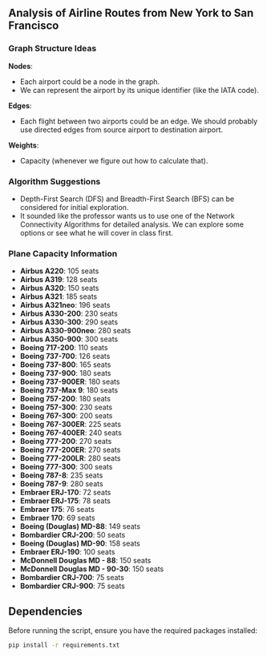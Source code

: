 ## Analysis of Airline Routes from New York to San Francisco

### Graph Structure Ideas

**Nodes**:
- Each airport could be a node in the graph.
- We can represent the airport by its unique identifier (like the IATA code).

**Edges**: 
- Each flight between two airports could be an edge. We should probably use directed edges from source airport to destination airport.

**Weights**:
- Capacity (whenever we figure out how to calculate that).

### Algorithm Suggestions

- Depth-First Search (DFS) and Breadth-First Search (BFS) can be considered for initial exploration.
- It sounded like the professor wants us to use one of the Network Connectivity Algorithms for detailed analysis. We can explore some options or see what he will cover in class first.

### Plane Capacity Information

- **Airbus A220**: 105 seats
- **Airbus A319**: 128 seats
- **Airbus A320**: 150 seats
- **Airbus A321**: 185 seats
- **Airbus A321neo**: 196 seats
- **Airbus A330-200**: 230 seats
- **Airbus A330-300**: 290 seats
- **Airbus A330-900neo**: 280 seats
- **Airbus A350-900**: 300 seats
- **Boeing 717-200**: 110 seats
- **Boeing 737-700**: 126 seats
- **Boeing 737-800**: 165 seats
- **Boeing 737-900**: 180 seats
- **Boeing 737-900ER**: 180 seats
- **Boeing 737-Max 9**: 180 seats
- **Boeing 757-200**: 180 seats
- **Boeing 757-300**: 230 seats
- **Boeing 767-300**: 200 seats
- **Boeing 767-300ER**: 225 seats
- **Boeing 767-400ER**: 240 seats
- **Boeing 777-200**: 270 seats
- **Boeing 777-200ER**: 270 seats
- **Boeing 777-200LR**: 280 seats
- **Boeing 777-300**: 300 seats
- **Boeing 787-8**: 235 seats
- **Boeing 787-9**: 280 seats
- **Embraer ERJ-170**: 72 seats
- **Embraer ERJ-175**: 78 seats
- **Embraer 175**: 76 seats
- **Embraer 170**: 69 seats
- **Boeing (Douglas) MD-88**: 149 seats
- **Bombardier CRJ-200**: 50 seats
- **Boeing (Douglas) MD-90**: 158 seats
- **Embraer ERJ-190**: 100 seats
- **McDonnell Douglas MD - 88**: 150 seats
- **McDonnell Douglas MD - 90-30**: 150 seats
- **Bombardier CRJ-700**: 75 seats
- **Bombardier CRJ-900**: 75 seats

## Dependencies

Before running the script, ensure you have the required packages installed:
```bash
pip install -r requirements.txt
```